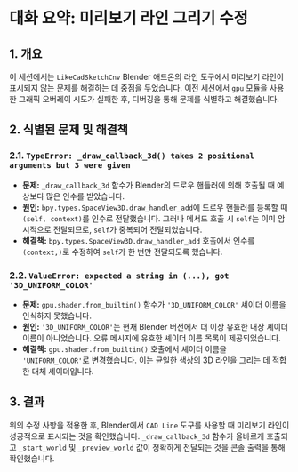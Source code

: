 # 대화 요약: 미리보기 라인 그리기 수정

## 1. 개요
이 세션에서는 `LikeCadSketchCnv` Blender 애드온의 라인 도구에서 미리보기 라인이 표시되지 않는 문제를 해결하는 데 중점을 두었습니다. 이전 세션에서 `gpu` 모듈을 사용한 그래픽 오버레이 시도가 실패한 후, 디버깅을 통해 문제를 식별하고 해결했습니다.

## 2. 식별된 문제 및 해결책

### 2.1. `TypeError: _draw_callback_3d() takes 2 positional arguments but 3 were given`
-   **문제:** `_draw_callback_3d` 함수가 Blender의 드로우 핸들러에 의해 호출될 때 예상보다 많은 인수를 받았습니다.
-   **원인:** `bpy.types.SpaceView3D.draw_handler_add`에 드로우 핸들러를 등록할 때 `(self, context)`를 인수로 전달했습니다. 그러나 메서드 호출 시 `self`는 이미 암시적으로 전달되므로, `self`가 중복되어 전달되었습니다.
-   **해결책:** `bpy.types.SpaceView3D.draw_handler_add` 호출에서 인수를 `(context,)`로 수정하여 `self`가 한 번만 전달되도록 했습니다.

### 2.2. `ValueError: expected a string in (...), got '3D_UNIFORM_COLOR'`
-   **문제:** `gpu.shader.from_builtin()` 함수가 `'3D_UNIFORM_COLOR'` 셰이더 이름을 인식하지 못했습니다.
-   **원인:** `'3D_UNIFORM_COLOR'`는 현재 Blender 버전에서 더 이상 유효한 내장 셰이더 이름이 아니었습니다. 오류 메시지에 유효한 셰이더 이름 목록이 제공되었습니다.
-   **해결책:** `gpu.shader.from_builtin()` 호출에서 셰이더 이름을 `'UNIFORM_COLOR'`로 변경했습니다. 이는 균일한 색상의 3D 라인을 그리는 데 적합한 대체 셰이더입니다.

## 3. 결과
위의 수정 사항을 적용한 후, Blender에서 `CAD Line` 도구를 사용할 때 미리보기 라인이 성공적으로 표시되는 것을 확인했습니다. `_draw_callback_3d` 함수가 올바르게 호출되고 `_start_world` 및 `_preview_world` 값이 정확하게 전달되는 것을 콘솔 출력을 통해 확인했습니다.